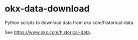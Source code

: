 # okx-data-download

Python scripts to download data from okx.com/historical-data

See <https://www.okx.com/historical-data>.
